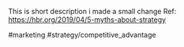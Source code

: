 This is short description i made a small change
Ref: https://hbr.org/2019/04/5-myths-about-strategy

#marketing #strategy/competitive_advantage
